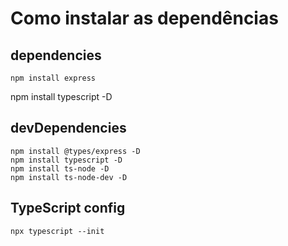 # Como instalar as dependências

## dependencies

```npm
npm install express
```
npm install typescript -D

## devDependencies

```npm
npm install @types/express -D
npm install typescript -D
npm install ts-node -D
npm install ts-node-dev -D
```

## TypeScript config

```npm
npx typescript --init
```